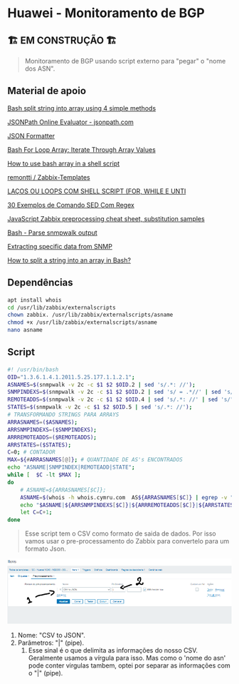# Huawei - Monitoramento de BGP

## 🏗️ EM CONSTRUÇÃO 🏗️

> Monitoramento de BGP usando script externo para "pegar" o "nome dos ASN".

## Material de apoio

[Bash split string into array using 4 simple methods](https://www.golinuxcloud.com/bash-split-string-into-array-linux/)

[JSONPath Online Evaluator - jsonpath.com](http://jsonpath.com/)

[JSON Formatter](https://jsonformatter.curiousconcept.com/)

[Bash For Loop Array: Iterate Through Array Values](https://www.cyberciti.biz/faq/bash-for-loop-array/)

[How to use bash array in a shell script](https://linuxconfig.org/how-to-use-arrays-in-bash-script)

[remontti / Zabbix-Templates](https://github.com/remontti/Zabbix-Templates/tree/main/Huawei/BGP)

[LAÇOS OU LOOPS COM SHELL SCRIPT (FOR, WHILE E UNTI](https://www.livrosdelinux.com.br/lacos-ou-loops-for-while-e-until/)

[30 Exemplos de Comando SED Com Regex](https://terminalroot.com.br/2015/07/30-exemplos-do-comando-sed-com-regex.html)

[JavaScript Zabbix preprocessing cheat sheet, substitution samples](https://catonrug.blogspot.com/2019/05/javascript-zabbix-preprocessing-cheat-sheet.html)

[Bash - Parse snmpwalk output](https://stackoverflow.com/questions/36214601/bash-parse-snmpwalk-output)

[Extracting specific data from SNMP](https://unix.stackexchange.com/questions/433873/extracting-specific-data-from-snmp)

[How to split a string into an array in Bash?](https://stackoverflow.com/questions/10586153/how-to-split-a-string-into-an-array-in-bash)

## Dependências

```sh
apt install whois
cd /usr/lib/zabbix/externalscripts
chown zabbix. /usr/lib/zabbix/externalscripts/asname
chmod +x /usr/lib/zabbix/externalscripts/asname
nano asname
```

## Script

```sh
#! /usr/bin/bash
OID="1.3.6.1.4.1.2011.5.25.177.1.1.2.1";
ASNAMES=$(snmpwalk -v 2c -c $1 $2 $OID.2 | sed 's/.*: //');
SNMPINDEXS=$(snmpwalk -v 2c -c $1 $2 $OID.2 | sed 's/ = .*//' | sed 's/iso.*.1.2.1.2.//');
REMOTEADDS=$(snmpwalk -v 2c -c $1 $2 $OID.4 | sed 's/.*: //' | sed 's/"//' | sed 's/"//');
STATES=$(snmpwalk -v 2c -c $1 $2 $OID.5 | sed 's/.*: //');
# TRANSFORMANDO STRINGS PARA ARRAYS
ARRASNAMES=($ASNAMES);
ARRSNMPINDEXS=($SNMPINDEXS);
ARRREMOTEADDS=($REMOTEADDS);
ARRSTATES=($STATES);
C=0; # CONTADOR
MAX=${#ARRASNAMES[@]}; # QUANTIDADE DE AS's ENCONTRADOS
echo "ASNAME|SNMPINDEX|REMOTEADD|STATE";
while [  $C -lt $MAX ];
do
    # ASNAME=${ARRASNAMES[$C]};
    ASNAME=$(whois -h whois.cymru.com  AS${ARRASNAMES[$C]} | egrep -v "AS Name");
    echo "$ASNAME|${ARRSNMPINDEXS[$C]}|${ARRREMOTEADDS[$C]}|${ARRSTATES[$C]}"
    let C=C+1;
done
```

> Esse script tem o CSV como formato de saida de dados. Por isso vamos usar o pre-processamento do Zabbix para convertelo para um formato Json.

![Zabbix - Pre-processamento](img/pre%20processamento.png)

1) Nome: "CSV to JSON".
2) Parâmetros: "|" (pipe).
   1) Esse sinal é o que delimita as informações do nosso CSV. Geralmente usamos a vírgula para isso. Mas como o 'nome do asn' pode conter virgulas tambem, optei por separar as informações com o "|" (pipe).
